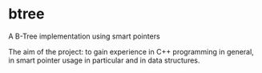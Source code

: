 btree
=====

A B-Tree implementation using smart pointers

The aim of the project: to gain experience in C++ programming in general, in smart pointer usage in particular and in data structures.
